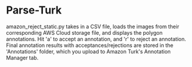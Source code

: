 # Parse-Turk
amazon_reject_static.py takes in a CSV file, loads the images from their corresponding AWS Cloud storage file, and displays the polygon annotations. Hit 'a' to accept an annotation, and 'r' to reject an annotation. Final annotation results with acceptances/rejections are stored in the 'Annotations' folder, which you upload to Amazon Turk's Annotation Manager tab.
